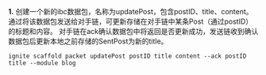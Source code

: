 **1.** 创建一个新的ibc数据包，名称为updatePost，包含postID、title、content。通过将该数据包发送给对手链，可更新存储在对手链中某条Post（通过postID）的标题和内容。
   对手链在ack确认数据包中将返回是否更新成功，发送链收到确认数据包后更新本地之前存储的SentPost为新的title。

```shell
ignite scaffold packet updatePost postID title content --ack postID title --module blog
```
